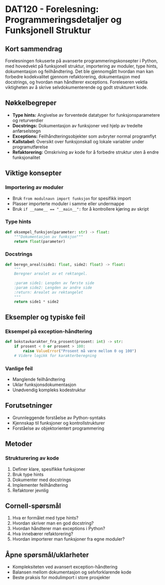 # DAT120 - Forelesning: Programmeringsdetaljer og Funksjonell Struktur

## Kort sammendrag
Forelesningen fokuserte på avanserte programmeringskonsepter i Python, med hovedvekt på funksjonell struktur, importering av moduler, type hints, dokumentasjon og feilhåndtering. Det ble gjennomgått hvordan man kan forbedre kodekvalitet gjennom refaktorering, dokumentasjon med docstrings, og hvordan man håndterer exceptions. Foreleseren vektla viktigheten av å skrive selvdokumenterende og godt strukturert kode.

## Nøkkelbegreper
- **Type hints:** Angivelse av forventede datatyper for funksjonsparametere og returverdier
- **Docstrings:** Dokumentasjon av funksjoner ved hjelp av tredelte anførselstegn
- **Exceptions:** Feilhåndteringsobjekter som avbryter normal programflyt
- **Kallstabel:** Oversikt over funksjonskall og lokale variabler under programutførelse
- **Refaktorering:** Omskriving av kode for å forbedre struktur uten å endre funksjonalitet

## Viktige konsepter

### Importering av moduler
- Bruk `from modulnavn import funksjon` for spesifikk import
- Plasser importerte moduler i samme eller undermappe
- Bruk `if __name__ == "__main__":` for å kontrollere kjøring av skript

### Type hints
```python
def eksempel_funksjon(parameter: str) -> float:
    """Dokumentasjon av funksjon"""
    return float(parameter)
```

### Docstrings
```python
def beregn_areal(side1: float, side2: float) -> float:
    """
    Beregner arealet av et rektangel.
    
    :param side1: Lengden av første side
    :param side2: Lengden av andre side
    :return: Arealet av rektangelet
    """
    return side1 * side2
```

## Eksempler og typiske feil

### Eksempel på exception-håndtering
```python
def bokstavkarakter_fra_prosent(prosent: int) -> str:
    if prosent < 0 or prosent > 100:
        raise ValueError("Prosent må være mellom 0 og 100")
    # Videre logikk for karakterberegning
```

### Vanlige feil
- Manglende feilhåndtering
- Uklar funksjonsdokumentasjon
- Unødvendig kompleks kodestruktur

## Forutsetninger
- Grunnleggende forståelse av Python-syntaks
- Kjennskap til funksjoner og kontrollstrukturer
- Forståelse av objektorientert programmering

## Metoder

### Strukturering av kode
1. Definer klare, spesifikke funksjoner
2. Bruk type hints
3. Dokumenter med docstrings
4. Implementer feilhåndtering
5. Refaktorer jevnlig

## Cornell-spørsmål
1. Hva er formålet med type hints?
2. Hvordan skriver man en god docstring?
3. Hvordan håndterer man exceptions i Python?
4. Hva innebærer refaktorering?
5. Hvordan importerer man funksjoner fra egne moduler?

## Åpne spørsmål/uklarheter
- Kompleksiteten ved avansert exception-håndtering
- Balansen mellom dokumentasjon og selvforklarende kode
- Beste praksis for modulimport i store prosjekter